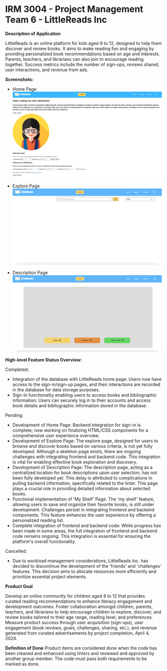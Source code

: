 # IRM 3004 - Project Management Team 6 - LittleReads Inc

**Description of Application**

LittleReads is an online platform for kids aged 8 to 12,
designed to help them discover and review books.
It aims to make reading fun and engaging by providing
personalized book recommendations based on age and interests.
Parents, teachers, and librarians can also join to encourage reading together.
Success metrics include the number of sign-ups, reviews shared,
user interactions, and revenue from ads.

**Screenshots:**

- Home Page
![Home Page](Images/Home%20Page.jpg)

- Explore Page
![Explore Page](Images/Explore%20Page.png)

- Description Page
![Description Page](Images/Description%20Page.png)

**High-level Feature Status Overview:**

Completed:

- Integration of the database with LittleReads home page:
Users now have access to the sign-in/sign-up pages,
and their interactions are recorded in the database for data storage purposes.
- Sign-in functionality enabling users to access books and bibliographic information:
Users can securely log in to their accounts and access book details and
bibliographic information stored in the database.

Pending:

- Development of Home Page: Backend integration for sign-in is complete;
now working on finalizing HTML/CSS components for a comprehensive user experience overview.
- Development of Explore Page: The explore page,
designed for users to browse and discover books based on various criteria, is not yet fully developed.
Although a skeleton page exists, there are ongoing challenges with integrating frontend and backend code.
This integration is vital for enabling effective book exploration and discovery.
- Development of Description Page: The description page,
acting as a centralized location for book descriptions upon user selection, has not been fully developed yet.
This delay is attributed to complications in pulling backend information, specifically related to the linter.
This page plays a crucial role in providing detailed information about selected books.
- Functional implementation of 'My Shelf' Page:
The 'my shelf' feature, allowing users to save and organize their favorite books, is still under development.
Challenges persist in integrating frontend and backend components.
This feature enhances the user experience by offering a personalized reading list.
- Complete integration of frontend and backend code: While progress has been made in some areas,
the full integration of frontend and backend code remains ongoing.
This integration is essential for ensuring the platform's overall functionality.

Cancelled:

- Due to workload management considerations, LittleReads Inc. has decided to discontinue the development of the
'friends' and 'challenges' features.
This decision aims to allocate resources more efficiently and prioritize essential project elements.

**Product Goal**

Develop an online community for children aged 8 to 12 that provides
curated reading recommendations to enhance literacy engagement and development outcomes.
Foster collaboration amongst children, parents, teachers, and librarians to help encourage
children to explore, discover, and review books tailored to their age range, reading level, and preferences.
Measure product success through user acquisition (sign-ups), user engagement (book reviews, goals, challenges, sharing, etc.),
and revenue generated from curated advertisements by project completion, April 4, 2024.

**Definition of Done**
Product items are considered done when the code has been cleaned and enhanced using linters
and reviewed and approved by another group member. The code must pass both requirements to be marked as done.

